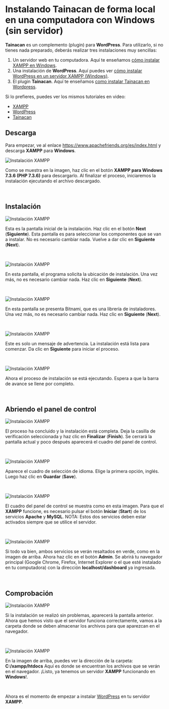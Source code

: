 # Instalando Tainacan de forma local en una computadora con Windows (sin servidor) #


**Tainacan** es un complemento (plugin) para **WordPress**. Para utilizarlo, si no tienes nada preparado, deberás realizar tres instalaciones muy sencillas:
1. Un servidor web en tu computadora. Aquí te enseñamos [cómo instalar XAMPP en Windows](#descarga).
2. Una instalación de **WordPress**. Aquí puedes ver [cómo instalar WordPress en un servidor XAMPP (Windows)](/es-mx/wordpress#como-instalar-o-wordpress-no-windows).
3. El plugin **Tainacan**. Aquí te enseñamos [como instalar Tainacan en Wordpress](/es-mx/tainacan#como-instalar-o-plugin-tainacan-no-wordpress).

Si lo prefieres, puedes ver los mismos tutoriales en video:
* [XAMPP](https://www.youtube.com/watch?v=rznX0EZhWG4)
* [WordPress](https://www.youtube.com/watch?v=7v6qNHmqm0I)
* [Tainacan](https://www.youtube.com/watch?v=qRtoNRUlVkk)

## Descarga ##

Para empezar, ve al enlace https://www.apachefriends.org/es/index.html y descarga **XAMPP** para **Windows**.

![Instalación XAMPP](/es-mx/_assets/images/xampp_01.png)

Como se muestra en la imagen, haz clic en el botón **XAMPP para Windows 7.3.6 (PHP 7.3.6)** para descargarlo. Al finalizar el proceso, iniciaremos la instalación ejecutando el archivo descargado.

<br>

## Instalación ##

![Instalación XAMPP](/es-mx/_assets/images/xampp_02.png)

Esta es la pantalla inicial de la instalación. Haz clic en el botón **Next** (**Siguiente**).
Esta pantalla es para seleccionar los componentes que se van a instalar. No es necesario cambiar nada. Vuelve a dar clic en **Siguiente** (**Next**).

<br>

![Instalación XAMPP](/es-mx/_assets/images/xampp_03.png)

En esta pantalla, el programa solicita la ubicación de instalación. Una vez más, no es necesario cambiar nada. Haz clic en **Siguiente** (**Next**).

<br>

![Instalación XAMPP](/es-mx/_assets/images/xampp_04.png)

En esta pantalla se presenta Bitnami, que es una librería de instaladores. Una vez más, no es necesario cambiar nada. Haz clic en **Siguiente** (**Next**).

<br>

![Instalación XAMPP](/es-mx/_assets/images/xampp_05.png)


Este es solo un mensaje de advertencia. La instalación está lista para comenzar. Da clic en **Siguiente** para iniciar el proceso.

<br>

![Instalación XAMPP](/es-mx/_assets/images/xampp_06.png)

Ahora el proceso de instalación se está ejecutando. Espera a que la barra de avance se llene por completo.

<br>

## Abriendo el panel de control ##

![Instalación XAMPP](/es-mx/_assets/images/xampp_08.png)

El proceso ha concluido y la instalación está completa. Deja la casilla de verificación seleccionada y haz clic en **Finalizar** (**Finish**). Se cerrará la pantalla actual y poco después aparecerá el cuadro del panel de control.

<br>

![Instalación XAMPP](/es-mx/_assets/images/xampp_09.png)


Aparece el cuadro de selección de idioma. Elige la primera opción, inglés. Luego haz clic en **Guardar** (**Save**).

<br>

![Instalación XAMPP](/es-mx/_assets/images/xampp_10.png)

El cuadro del panel de control se muestra como en esta imagen. Para que el **XAMPP** funcione, es necesario pulsar el botón **Iniciar** (**Start**) de los servicios **Apache** y **MySQL**. NOTA: Estos dos servicios deben estar activados siempre que se utilice el servidor.

<br>

![Instalación XAMPP](/es-mx/_assets/images/xampp_11.png)

Si todo va bien, ambos servicios se verán resaltados en verde, como en la imagen de arriba. Ahora haz clic en el botón **Admin**. Se abrirá tu navegador principal (Google Chrome, Firefox, Internet Explorer o el que esté instalado en tu computadora) con la dirección **localhost/dashboard** ya ingresada.

<br>

## Comprobación ##

![Instalación XAMPP](/es-mx/_assets/images/xampp_12.png)

Si la instalación se realizó sin problemas, aparecerá la pantalla anterior. Ahora que hemos visto que el servidor funciona correctamente, vamos a la carpeta donde se deben almacenar los archivos para que aparezcan en el navegador.

<br>

![Instalación XAMPP](/es-mx/_assets/images/xampp_13.png)

En la imagen de arriba, puedes ver la dirección de la carpeta: **C:/xampp/htdocs** Aquí es donde se encuentran los archivos que se verán en el navegador. ¡Listo, ya tenemos un servidor **XAMPP** funcionando en **Windows**!.

<br>

Ahora es el momento de empezar a instalar [WordPress](/es-mx/wordpress#como-instalar-o-wordpress-no-windows) en tu servidor **XAMPP**.

<br>
